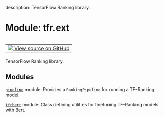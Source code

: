 description: TensorFlow Ranking library.

<div itemscope itemtype="http://developers.google.com/ReferenceObject">
<meta itemprop="name" content="tfr.ext" />
<meta itemprop="path" content="Stable" />
</div>

# Module: tfr.ext

<!-- Insert buttons and diff -->

<table class="tfo-notebook-buttons tfo-api nocontent" align="left">
<td>
  <a target="_blank" href="https://github.com/tensorflow/ranking/tree/master/tensorflow_ranking/extension/__init__.py">
    <img src="https://www.tensorflow.org/images/GitHub-Mark-32px.png" />
    View source on GitHub
  </a>
</td>
</table>

TensorFlow Ranking library.

## Modules

[`pipeline`](../tfr/ext/pipeline.md) module: Provides a `RankingPipeline` for
running a TF-Ranking model.

[`tfrbert`](../tfr/ext/tfrbert.md) module: Class defining utilities for
finetuning TF-Ranking models with Bert.
